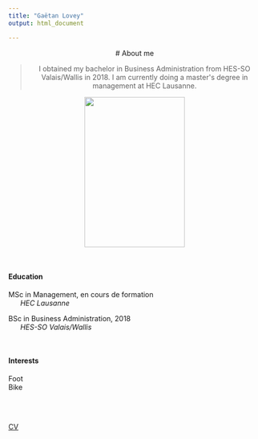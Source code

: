 ```yaml
---
title: "Gaëtan Lovey"
output: html_document

---
```

<center> 
# About me

> I obtained my bachelor in Business Administration from HES-SO Valais/Wallis in 2018. 
> I am currently doing a master's degree in management at HEC Lausanne. 

</p></center>

<p align="center">
  <img src="/profile.png" width="200" height="300"/>
</p>

<p>&nbsp; </p>


<div class="container">
   <div class="col-lg-6 col-md-6 col-sm-12 col-xs-12">
   
#### **Education** 

<i class="fas fa-graduation-cap fa-pulse"></i> MSc in Management, en cours de formation 
<br/>      *HEC Lausanne*

<i class="fas fa-graduation-cap"></i> BSc in Business Administration, 2018 
<br/>      *HES-SO Valais/Wallis*
  
</p></center>

<p>&nbsp; </p>

<center>  
   </div>
   <div class="col-lg-6 col-md-6 col-sm-12 col-xs-12">
   
#### **Interests** 
    
<i class="far fa-futbol"></i> Foot 
<br/>
<i class="fas fa-bicycle"></i> Bike
   </div>
<div>

<p>&nbsp; </p>


[<i class="fas fa-folder fa-2x"></i> <br/>CV](https://glovey.netlify.app/en/curriculum-vitæ/)


